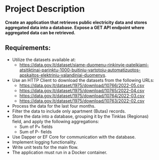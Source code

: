# Project Description


**Create an application that retrieves public electricity data and stores aggregated data into a database. Expose a GET API endpoint where aggregated data can be retrieved.**

## Requirements:

- Utilize the datasets available at:
  - https://data.gov.lt/dataset/siame-duomenu-rinkinyje-pateikiami-atsitiktinai-parinktu-1000-buitiniu-vartotoju-automatizuotos-apskaitos-elektriniu-valandiniai-duomenys.
- Use an HTTP Client to download the datasets from the following URLs:
  - https://data.gov.lt/dataset/1975/download/10766/2022-05.csv
  - https://data.gov.lt/dataset/1975/download/10765/2022-04.csv
  - https://data.gov.lt/dataset/1975/download/10764/2022-03.csv
  - https://data.gov.lt/dataset/1975/download/10763/2022-02.csv
- Process the data for the last four months.
- Filter the data to include only apartment (Butas) records.
- Store the data into a database, grouping it by the Tinklas (Regionas) field, and apply the following aggregations:
    - Sum of P+ fields
    - Sum of P- fields
- Use Dapper or EF Core for communication with the database.
- Implement logging functionality.
- Write unit tests for the main flow.
- The application must run in a Docker container.
